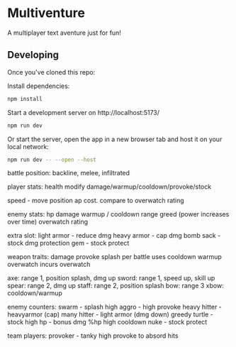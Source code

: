 # Multiventure

A multiplayer text aventure just for fun!

## Developing

Once you've cloned this repo:

Install dependencies:

```bash
npm install
```

Start a development server on http://localhost:5173/

```bash
npm run dev
```

Or start the server, open the app in a new browser tab and host it on your local network:
```bash
npm run dev -- --open --host
```

battle position:
backline, melee, infiltrated

player stats:
health
modify damage/warmup/cooldown/provoke/stock

speed - move position ap cost. compare to overwatch rating

enemy stats:
hp
damage
warmup / cooldown
range
greed (power increases over time)
overwatch rating

extra slot:
light armor - reduce dmg
heavy armor - cap dmg
bomb sack - stock dmg
protection gem - stock protect

weapon traits:
damage
provoke
splash
per battle uses
cooldown
warmup
overwatch
incurs overwatch

axe: range 1, position splash, dmg up
sword: range 1, speed up, skill up
spear: range 2, dmg up
staff: range 2, position splash
bow: range 3
xbow: cooldown/warmup

enemy counters:
swarm - splash
high aggro - high provoke
heavy hitter - heavyarmor (cap)
many hitter - light armor (dmg down)
greedy turtle - stock
high hp - bonus dmg %hp
high cooldown nuke - stock protect

team players:
provoker - tanky high provoke to absord hits




